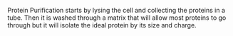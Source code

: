 Protein Purification starts by lysing the cell and collecting the proteins in a tube. Then it is washed through a matrix that will allow most proteins to go through but it will isolate the ideal protein by its size and charge. 